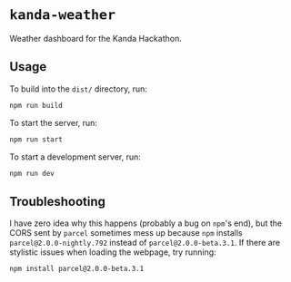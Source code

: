 # `kanda-weather`

Weather dashboard for the Kanda Hackathon.

## Usage

To build into the `dist/` directory, run:

```sh
npm run build
```

To start the server, run:

```sh
npm run start
```

To start a development server, run:

```sh
npm run dev
```

## Troubleshooting

I have zero idea why this happens (probably a bug on `npm`'s end),
but the CORS sent by `parcel` sometimes mess up because `npm`
installs `parcel@2.0.0-nightly.792` instead of `parcel@2.0.0-beta.3.1`.
If there are stylistic issues when loading
the webpage, try running:

```sh
npm install parcel@2.0.0-beta.3.1
```
